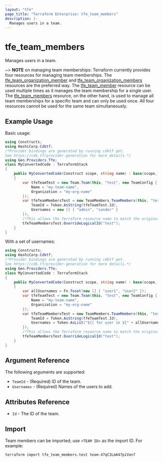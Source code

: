 ```yaml
---
layout: "tfe"
page_title: "Terraform Enterprise: tfe_team_members"
description: |-
  Manages users in a team.
---
```


# tfe_team_members

Manages users in a team.

~> **NOTE** on managing team memberships: Terraform currently provides four
resources for managing team memberships.
The [tfe_team_organization_member](team_organization_member.html) and [tfe_team_organization_members](team_organization_members.html) resources are
the preferred way. The [tfe_team_member](team_member.html)
resource can be used multiple times as it manages the team membership for a
single user.  The [tfe_team_members](team_members.html) resource, on the other
hand, is used to manage all team memberships for a specific team and can only be
used once. All four resources cannot be used for the same team simultaneously.

## Example Usage

Basic usage:

```csharp
using Constructs;
using HashiCorp.Cdktf;
/*Provider bindings are generated by running cdktf get.
See https://cdk.tf/provider-generation for more details.*/
using Gen.Providers.Tfe;
class MyConvertedCode : TerraformStack
{
    public MyConvertedCode(Construct scope, string name) : base(scope, name)
    {
        var tfeTeamTest = new Team.Team(this, "test", new TeamConfig {
            Name = "my-team-name",
            Organization = "my-org-name"
        });
        var tfeTeamMembersTest = new TeamMembers.TeamMembers(this, "test_1", new TeamMembersConfig {
            TeamId = Token.AsString(tfeTeamTest.Id),
            Usernames = new [] { "admin", "sander" }
        });
        /*This allows the Terraform resource name to match the original name. You can remove the call if you don't need them to match.*/
        tfeTeamMembersTest.OverrideLogicalId("test");
    }
}
```

With a set of usernames:

```csharp
using Constructs;
using HashiCorp.Cdktf;
/*Provider bindings are generated by running cdktf get.
See https://cdk.tf/provider-generation for more details.*/
using Gen.Providers.Tfe;
class MyConvertedCode : TerraformStack
{
    public MyConvertedCode(Construct scope, string name) : base(scope, name)
    {
        var allUsernames = Fn.Toset(new [] { "user1", "user2" });
        var tfeTeamTest = new Team.Team(this, "test", new TeamConfig {
            Name = "my-team-name",
            Organization = "my-org-name"
        });
        var tfeTeamMembersTest = new TeamMembers.TeamMembers(this, "test_1", new TeamMembersConfig {
            TeamId = Token.AsString(tfeTeamTest.Id),
            Usernames = Token.AsList("${[ for user in ${" + allUsernames + "} : user]}")
        });
        /*This allows the Terraform resource name to match the original name. You can remove the call if you don't need them to match.*/
        tfeTeamMembersTest.OverrideLogicalId("test");
    }
}
```

## Argument Reference

The following arguments are supported:

* `TeamId` - (Required) ID of the team.
* `Usernames` - (Required) Names of the users to add.

## Attributes Reference

* `Id` - The ID of the team.

## Import

Team members can be imported; use `<TEAM ID>` as the import ID. For example:

```shell
terraform import tfe_team_members.test team-47qC3LmA47piVan7
```

<!-- cache-key: cdktf-0.17.0-pre.15 input-37e1078f8bb8f3145d8680ab69ee6750373f41a03589ff0885d16ebc69a1e13c -->